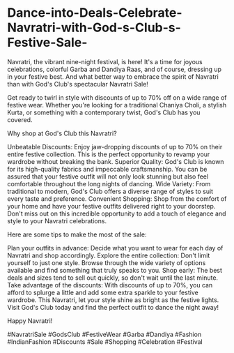 # Dance-into-Deals-Celebrate-Navratri-with-God-s-Club-s-Festive-Sale-

Navratri, the vibrant nine-night festival, is here! It's a time for joyous celebrations, colorful Garba and Dandiya Raas, and of course, dressing up in your festive best. And what better way to embrace the spirit of Navratri than with God's Club's spectacular Navratri Sale!

Get ready to twirl in style with discounts of up to 70% off on a wide range of festive wear. Whether you're looking for a traditional Chaniya Choli, a stylish Kurta, or something with a contemporary twist, God's Club has you covered.

Why shop at God's Club this Navratri?

Unbeatable Discounts: Enjoy jaw-dropping discounts of up to 70% on their entire festive collection. This is the perfect opportunity to revamp your wardrobe without breaking the bank.
Superior Quality: God's Club is known for its high-quality fabrics and impeccable craftsmanship. You can be assured that your festive outfit will not only look stunning but also feel comfortable throughout the long nights of dancing.
Wide Variety: From traditional to modern, God's Club offers a diverse range of styles to suit every taste and preference.
Convenient Shopping: Shop from the comfort of your home and have your festive outfits delivered right to your doorstep.
Don't miss out on this incredible opportunity to add a touch of elegance and style to your Navratri celebrations.

Here are some tips to make the most of the sale:

Plan your outfits in advance: Decide what you want to wear for each day of Navratri and shop accordingly.
Explore the entire collection: Don't limit yourself to just one style. Browse through the wide variety of options available and find something that truly speaks to you.
Shop early: The best deals and sizes tend to sell out quickly, so don't wait until the last minute.
Take advantage of the discounts: With discounts of up to 70%, you can afford to splurge a little and add some extra sparkle to your festive wardrobe.
This Navratri, let your style shine as bright as the festive lights. Visit God's Club today and find the perfect outfit to dance the night away!

Happy Navratri!

#NavratriSale #GodsClub #FestiveWear #Garba #Dandiya #Fashion #IndianFashion #Discounts #Sale #Shopping #Celebration #Festival
